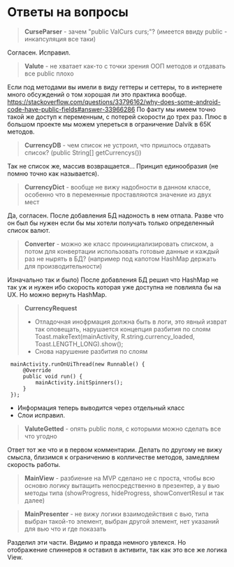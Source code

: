 # Ответы на вопросы
 
 
 > __CurseParser__ - зачем "public ValCurs curs;"? (имеется ввиду public - инкапсуляция все таки)
 
 Согласен. Исправил.
 
 
 > __Valute__ - не хватает как-то с точки зрения ООП методов и отдавать все public​ плохо
 
 Если под методами вы имели в виду геттеры и сеттеры, то в интернете много обсуждений о том хорошая ли это практика вообще.
 https://stackoverflow.com/questions/33796162/why-does-some-android-code-have-public-fields#answer-33966286
 По факту мы имеем точно такой же доступ к переменным, с потерей скорости до трех раз.
 Плюс в большом проекте мы можем упереться в ограничение Dalvik в 65К методов.
 
  
 > __CurrencyDB__ - чем список не устроил, что пришлось отдавать список? (public String[] getCurrencys())

Так не список же, массив возвращается... Принцип единообразия (не помню точно как называется).


> __CurrencyDict__  - вообще не вижу надобности в данном классе, особенно что в переменные проставляются значение из двух мест

Да, согласен. После добавления БД надоность в нем отпала. Разве что он был бы нужен если бы мы хотели получать только определенный список валют.


> __Converter__ - можно же класс проинициализировать списком, а потом для конвертации использовать готовые данные и каждый раз не нырять в БД? (например под капотом HashMap держать для производительности)

 Изначально так и было) После добавления БД решил что HashMap не так уж и нужен ибо скорость которая уже доступна не повлияла бы на UX. Но можно вернуть HashMap.
 
 
> __CurrencyRequest__
> - Отладочная инофрмация должна быть в логи, это явный изврат так оповещать, нарушается концепция разбития по слоям Toast.makeText(mainActivity, R.string.currency_loaded, Toast.LENGTH_LONG).show();
> - Снова нарушение разбития по слоям
 ```
  mainActivity.runOnUiThread(new Runnable() {
      @Override
      public void run() {
          mainActivity.initSpinners();
      }
  });
  ```

- Информация теперь выводится через отдельный класс
- Слои исправил.


> __ValuteGetted__ - опять public поля, с которыми можно сделать все что угодно

Ответ тот же что и в первом комментарии. Делать по другому не вижу смысла, близимся к ограничению в колличестве методов, замедляем скорость работы.

> __MainView__ - разбиение на MVP сделано не с проста, чтобы всю основю логику вытащить непосредственно в презентер, а у вью методы типа (showProgress, hideProgress, showConvertResul и так далее)

> __MainPresenter__ - не вижу логики взаимодействия с вью, типа выбран такой-то элемент, выбран другой элемент, нет указаний для вью что и где показать

Разделил эти части. Видимо и правда немного увлекся. Но отображение спиннеров я оставил в активити, так как это все же логика View.
